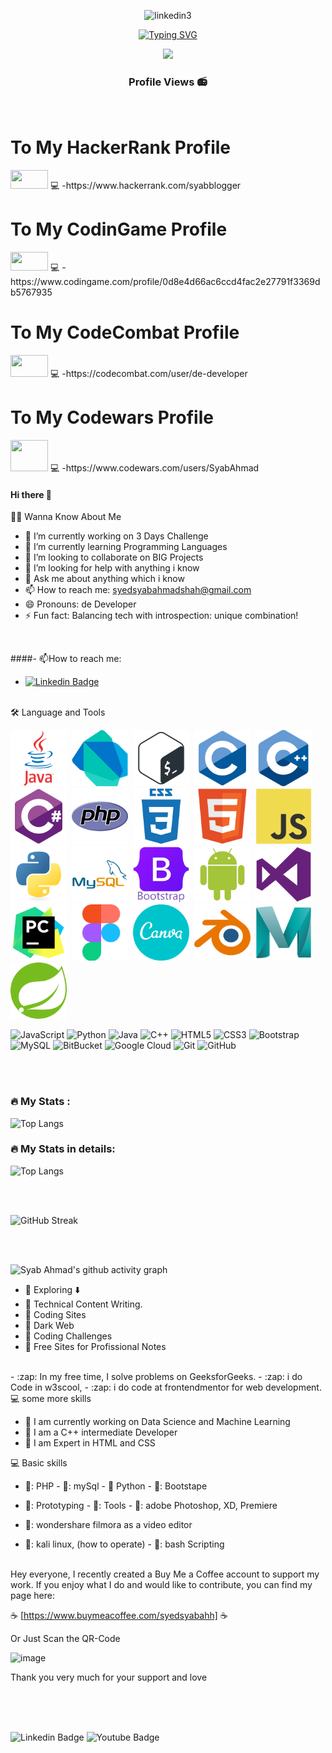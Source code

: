 

<!--
**SyabAhmad/SyabAhmad** is a ✨ _special_ ✨ repository because its `README.md` (this file) appears on your GitHub profile.

Here are some ideas to get you started:

-->

<div id="header" align="center">
<!-- # Hi there 👋, I'm Syab Ahmad, call me "de Developer" -->

<!--    ![WhatsApp Image 2023-03-01 at 9 30 48 PM](https://user-images.githubusercontent.com/81256221/222202466-0af8f9ca-5620-44bc-8030-a26067355abf.jpeg) -->
   ![linkedin3](https://user-images.githubusercontent.com/81256221/235733717-09b59c5e-2d5a-4231-9899-0fae2ee2ba4c.JPG)

<!--    ![image](https://user-images.githubusercontent.com/81256221/226192226-3b40ef2c-00a4-4e3c-939f-eb4dfe3bbb54.png) -->
</div>

<div id="header" align="center">
   
<a href="https://git.io/typing-svg"><img src="https://readme-typing-svg.demolab.com?font=Fira+Code&pause=1000&color=38F724&background=FCE7FF00&center=true&vCenter=true&width=1000&lines=Hey+There+%F0%9F%91%8B;i'm+Syab+Ahmad+%22de+Developer%22;Coding+Facts;I+solve+problems+with+code%2C+and+create+opportunities+with+technology.;I+believe+in+clean+code%2C+open-source+collaboration%2C+and+continuous+learning.;I+code+for+fun%2C+for+impact%2C+and+for+the+love+of+innovation.;I'm+a+developer%2C+a+designer%2C+and+a+dreamer%2C+all+in+one." alt="Typing SVG" /></a>


</div>
<!-- <div align="center">
  <img src="https://media.giphy.com/media/dWesBcTLavkZuG35MI/giphy.gif" width="600" height="300"/>
</div> -->

<div id="header" align="center">
  <img src="https://camo.githubusercontent.com/683e2187241c641430216c864ce93fc5a0e0dfb232c5a01d1c54b54d63aa8cb2/68747470733a2f2f63646e2e6472696262626c652e636f6d2f75736572732f313136323037372f73637265656e73686f74732f333834383931342f70726f6772616d6d65722e676966" width="500"/>

</div>

<div align="center">
   
### Profile Views 📻

</div>
 
 <div align="center"> 
<img src="https://komarev.com/ghpvc/?username=SyabAhmad&style=flat-square&color=blue" alt=""/>

</div>


<div align="left">
   <h1>To My HackerRank Profile</h1>
   <img src="https://th.bing.com/th?q=HackerRank+Logo&w=120&h=120&c=1&rs=1&qlt=90&cb=1&dpr=1.1&pid=InlineBlock&mkt=en-WW&cc=PK&setlang=en&adlt=moderate&t=1&mw=247" width="60" height="30"/> 💻 
   -https://www.hackerrank.com/syabblogger
</div>


<div align="left">
   <h1>To My CodinGame Profile</h1>
   <img src="https://th.bing.com/th/id/OIP.bpi4WsZiv9tILobhe8CzRgHaHa?w=175&h=180&c=7&r=0&o=5&dpr=1.1&pid=1.7" width="60" height="30"/> 💻 
   -https://www.codingame.com/profile/0d8e4d66ac6ccd4fac2e27791f3369db5767935
</div>


<div align="left">
   <h1>To My CodeCombat Profile</h1>
   <img src="https://codecombat.com/images/pages/base/logo.png" width="60" height="35"/> 💻 
   -https://codecombat.com/user/de-developer
</div>

<div align="left">
   <h1>To My Codewars Profile</h1>
   <img src="https://www.codewars.com/packs/assets/logo-square-red-big.c74ae0e7.png" width="60" height="50"/> 💻 
   -https://www.codewars.com/users/SyabAhmad
</div>


#### Hi there 👋
:man_technologist: Wanna Know About Me
-  🔭 I’m currently working on 3 Days Challenge
-  🌱 I’m currently learning Programming Languages
-  👯 I’m looking to collaborate on BIG Projects
-  🤔 I’m looking for help with anything i know
-  💬 Ask me about anything which i know
-  📫 How to reach me: syedsyabahmadshah@gmail.com
-  😄 Pronouns: de Developer
-  ⚡ Fun fact: Balancing tech with introspection: unique combination!

</br>


####- :mailbox:How to reach me: 
- [![Linkedin Badge](https://img.shields.io/badge/-SyabAhmad-blue?style=flat&logo=Linkedin&logoColor=white)](https://www.linkedin.com/in/syed-syab-ahmad-shah-776a421b7)
</br></br>




🛠 Language and Tools

<div>
  <img src="https://github.com/devicons/devicon/blob/master/icons/java/java-original-wordmark.svg" title="Java" alt="Java" width="90" height="90"/>&nbsp;
   <img src="https://github.com/devicons/devicon/blob/master/icons/dart/dart-original.svg" title="dart" alt="dart" width="90" height="90"/>&nbsp;
  <img src="https://github.com/devicons/devicon/blob/master/icons/bash/bash-plain.svg" title="Bash"  alt="Bash" width="90" height="90"/>&nbsp;
  <img src="https://github.com/devicons/devicon/blob/master/icons/c/c-original.svg" title="C"  alt="C" width="90" height="90"/>&nbsp;
  <img src="https://github.com/devicons/devicon/blob/master/icons/cplusplus/cplusplus-original.svg" title="C++"  alt="C++" width="90" height="90"/>&nbsp;
  <img src="https://github.com/devicons/devicon/blob/master/icons/csharp/csharp-original.svg" title="C#"  alt="C#" width="90" height="90"/>&nbsp;
  <img src="https://github.com/devicons/devicon/blob/master/icons/php/php-original.svg" title="PHP"  alt="PHP" width="90" height="90"/>&nbsp;
  <img src="https://github.com/devicons/devicon/blob/master/icons/css3/css3-plain-wordmark.svg"  title="CSS3" alt="CSS" width="90" height="90"/>&nbsp;
  <img src="https://github.com/devicons/devicon/blob/master/icons/html5/html5-original.svg" title="HTML5" alt="HTML" width="90" height="90"/>&nbsp;
  <img src="https://github.com/devicons/devicon/blob/master/icons/javascript/javascript-original.svg" title="JavaScript" alt="JavaScript" width="90" height="90"/>&nbsp;
  <img src="https://github.com/devicons/devicon/blob/master/icons/python/python-original.svg" title="Python" alt="Python" width="90" height="90"/>&nbsp;
  <img src="https://github.com/devicons/devicon/blob/master/icons/mysql/mysql-original-wordmark.svg" title="MySQL"  alt="MySQL" width="90" height="90"/>&nbsp;
  <img src="https://github.com/devicons/devicon/blob/master/icons/bootstrap/bootstrap-original-wordmark.svg" title="bootstrap"  alt="bootstrap" width="90" height="90"/>&nbsp;
  <img src="https://github.com/devicons/devicon/blob/master/icons/android/android-original.svg" title="android"  alt="android" width="90" height="90"/>&nbsp;
  <img src="https://github.com/devicons/devicon/blob/master/icons/visualstudio/visualstudio-plain.svg" title="visualstudio"  alt="visualstudio" width="90" height="90"/>&nbsp;
  <img src="https://github.com/devicons/devicon/blob/master/icons/pycharm/pycharm-original.svg" title="Pycharm"  alt="Pycharm" width="90" height="90"/>&nbsp;
  <img src="https://github.com/devicons/devicon/blob/master/icons/figma/figma-original.svg" title="Figma"  alt="Figma" width="90" height="90"/>&nbsp;
  <img src="https://github.com/devicons/devicon/blob/master/icons/canva/canva-original.svg" title="Canva"  alt="Canva" width="90" height="90"/>&nbsp;
  <img src="https://github.com/devicons/devicon/blob/master/icons/blender/blender-original.svg" title="Blender"  alt="Blender" width="90" height="90"/>&nbsp;
  <img src="https://github.com/devicons/devicon/blob/master/icons/maya/maya-original.svg" title="Maya"  alt="Maya" width="90" height="90"/>&nbsp;
  <img src="https://github.com/devicons/devicon/blob/master/icons/spring/spring-original.svg" title="Spring"  alt="Spring" width="90" height="90"/>&nbsp;
  
   ![JavaScript](https://img.shields.io/badge/-JavaScript-black?style=flat-square&logo=javascript)
![Python](https://img.shields.io/badge/-Python-black?style=flat-square&logo=Python)
![Java](https://img.shields.io/badge/-java-E34A86?style=flat-square&logo=java)
![C++](https://img.shields.io/badge/-C++-00599C?style=flat-square&logo=c)
![HTML5](https://img.shields.io/badge/-HTML5-E34F26?style=flat-square&logo=html5&logoColor=white)
![CSS3](https://img.shields.io/badge/-CSS3-1572B6?style=flat-square&logo=css3)
![Bootstrap](https://img.shields.io/badge/-Bootstrap-563D7C?style=flat-square&logo=bootstrap)
![MySQL](https://img.shields.io/badge/-MySQL-black?style=flat-square&logo=mysql)
![BitBucket](https://img.shields.io/badge/-BitBucket-darkblue?style=flat-square&logo=bitbucket)
![Google Cloud](https://img.shields.io/badge/Google%20Cloud-black?style=flat-square&logo=google-cloud)
![Git](https://img.shields.io/badge/-Git-black?style=flat-square&logo=git)
![GitHub](https://img.shields.io/badge/-GitHub-181717?style=flat-square&logo=github)
<!-- ![GitLab](https://img.shields.io/badge/-GitLab-FCA121?style=flat-square&logo=gitlab) -->
<!-- ![React](https://img.shields.io/badge/-React-black?style=flat-square&logo=react) -->
<!-- ![Nodejs](https://img.shields.io/badge/-Nodejs-black?style=flat-square&logo=Node.js) -->
<!-- ![TypeScript](https://img.shields.io/badge/-TypeScript-007ACC?style=flat-square&logo=typescript) -->
<!-- ![MongoDB](https://img.shields.io/badge/-MongoDB-black?style=flat-square&logo=mongodb) -->
<!-- ![Redis](https://img.shields.io/badge/-Redis-black?style=flat-square&logo=Redis) -->
<!-- ![ElasticSearch](https://img.shields.io/badge/-ElasticSearch-005571?style=flat-square&logo=elasticsearch) -->
<!-- ![GraphQL](https://img.shields.io/badge/-GraphQL-E10098?style=flat-square&logo=graphql) -->
<!-- ![Apollo GraphQL](https://img.shields.io/badge/-Apollo%20GraphQL-311C87?style=flat-square&logo=apollo-graphql) -->
<!-- ![PostgreSQL](https://img.shields.io/badge/-PostgreSQL-336791?style=flat-square&logo=postgresql) -->
<!-- ![Heroku](https://img.shields.io/badge/-Heroku-430098?style=flat-square&logo=heroku) -->
<!-- ![Docker](https://img.shields.io/badge/-Docker-black?style=flat-square&logo=docker) -->
<!-- ![DigitalOcean](https://img.shields.io/badge/-Digital%20Ocean-darkblue?style=flat-square&logo=digitalocean) -->
<!-- ![Amazon AWS](https://img.shields.io/badge/Amazon%20AWS-232F3E?style=flat-square&logo=amazon-aws) -->
<!-- ![Microsoft Azure](https://img.shields.io/badge/Microsoft%20Azure-232F7E?style=flat-square&logo=microsoft-azure) -->
<!-- ![Raspberry Pi](https://img.shields.io/badge/-Raspberry%20Pi-C51A4A?style=flat-square&logo=Raspberry-Pi) -->
   
</div>
</br></br>

<!-- ### :fire: My Stats :


[![GitHub Streak](http://github-readme-streak-stats.herokuapp.com?user=SyabAhmad&theme=dark&background=000000)](https://git.io/streak-stats)
</br></br> -->

### :fire: My Stats :
![Top Langs](https://github-readme-stats.vercel.app/api/top-langs/?username=SyabAhmad&hide_progress=true)
<!-- (https://github.com/SyabAhmad/github-readme-stats) -->

### :fire: My Stats in details:
![Top Langs](https://github-readme-stats.vercel.app/api/top-langs/?username=SyabAhmad)
<!-- (https://github.com/SyabAhmad/github-readme-stats) -->
</br></br>

![GitHub Streak](http://github-readme-streak-stats.herokuapp.com?user=SyabAhmad&theme=hacker)
<!-- (https://git.io/streak-stats) -->
</br></br>


![Syab Ahmad's github activity graph](https://github-readme-activity-graph.cyclic.app/graph?username=SyabAhmad&theme=github-compact)


- :seedling: Exploring ⬇️
- :seedling: Technical Content Writing.
- :seedling: Coding Sites
- :seedling: Dark Web
- :seedling: Coding Challenges
- :seedling: Free Sites for Profissional Notes


</br>
- :zap: In my free time, I solve problems on GeeksforGeeks.
- :zap: i do Code in w3scool,
- :zap: i do code at frontendmentor for web development.

</br>
💻 some more skills

- :telescope: I am currently working on Data Science and Machine Learning
- :telescope: I am a C++ intermediate Developer
- :telescope: I am Expert in HTML and CSS

💻 Basic skills

- 🔭: PHP   - 🔭: mySql  - :telescope: Python    - 🔭: Bootstape

- 🔭: Prototyping    - 🔭: Tools    - 🔭: adobe Photoshop, XD, Premiere    

- 🔭: wondershare filmora as a video editor

- 🔭: kali linux, (how to operate)     - 🔭: bash Scripting
</br></br>

Hey everyone, I recently created a Buy Me a Coffee account to support my work. If you enjoy what I do and would like to contribute, you can find my page here: 

☕ [https://www.buymeacoffee.com/syedsyabahh] ☕

Or Just Scan the QR-Code

![image](https://user-images.githubusercontent.com/81256221/232290219-5447351f-ac3d-4a3d-a3d6-7ee483466d63.png)

 Thank you very much for your support and love
 
</br></br></br>
<!-- 
  <a href="https://www.linkedin.com/in/syed-syab-ahmad-shah-776a421b7">
    <img src="https://img.shields.io/badge/LinkedIn-blue?style=for-the-badge&logo=linkedin&logoColor=white" alt="LinkedIn Badge"/>
  </a> -->
  ![Linkedin Badge](https://img.shields.io/badge/-SyabAhmad-blue?style=flat-square&logo=Linkedin&logoColor=white&link=https://www.linkedin.com/in/syed-syab-ahmad-shah-776a421b7)
  ![Youtube Badge](https://img.shields.io/badge/-RealCoder-darkred?style=flat-square&logo=youtube&logoColor=white&link=https://www.youtube.com/@RealCoDeR)
  


<!-- [![Instagram Badge](https://img.shields.io/badge/-kanna6501-purple?style=flat-square&logo=instagram&logoColor=white&link=https://instagram.com/kanna6501/)](https://www.linkedin.com/in/syed-syab-ahmad-shah-776a421b7)
 -->





